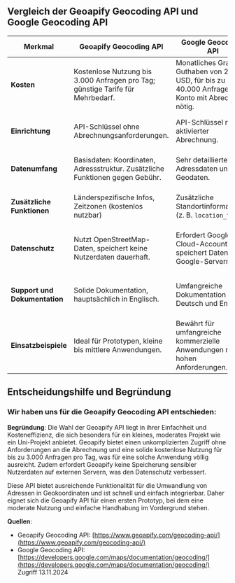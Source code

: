 ## Vergleich der Geoapify Geocoding API und Google Geocoding API

| Merkmal                 | Geoapify Geocoding API                                 | Google Geocoding API                              | Bewertung für unser Projekt               |
|-------------------------|--------------------------------------------------------|---------------------------------------------------|-------------------------------------------|
| **Kosten**              | Kostenlose Nutzung bis 3.000 Anfragen pro Tag; günstige Tarife für Mehrbedarf. | Monatliches Gratis-Guthaben von 200 USD, für bis zu 40.000 Anfragen; Konto mit Abrechnung nötig. | Geoapify ist kostengünstig und ohne Abrechnung ideal für unser kleines Projekt |
| **Einrichtung**         | API-Schlüssel ohne Abrechnungsanforderungen.           | API-Schlüssel nur mit aktivierter Abrechnung.     | Geoapify hat eine einfache Einrichtung ohne Abrechnungszwang |
| **Datenumfang**         | Basisdaten: Koordinaten, Adressstruktur. Zusätzliche Funktionen gegen Gebühr. | Sehr detaillierte Adressdaten und Geodaten.       | Für unsere Zwecke sind die Geoapify-Basisdaten ausreichend |
| **Zusätzliche Funktionen** | Länderspezifische Infos, Zeitzonen (kostenlos nutzbar) | Zusätzliche Standortinformationen (z. B. `location_type`). | Geoapify bietet einige nützliche Funktionen, Google ist detaillierter |
| **Datenschutz**         | Nutzt OpenStreetMap-Daten, speichert keine Nutzerdaten dauerhaft. | Erfordert Google Cloud-Account und speichert Daten auf Google-Servern. | Geoapify bietet besseren Datenschutz ohne externe Speicherung |
| **Support und Dokumentation** | Solide Dokumentation, hauptsächlich in Englisch. | Umfangreiche Dokumentation in Deutsch und Englisch. | Google hat umfassendere Doku, Geoapify reicht aber für ein kleines Projekt |
| **Einsatzbeispiele**    | Ideal für Prototypen, kleine bis mittlere Anwendungen. | Bewährt für umfangreiche kommerzielle Anwendungen mit hohen Anforderungen. | Geoapify ist ideal für Prototypen und kleine Projekte wie unseres |

## Entscheidungshilfe und Begründung

### Wir haben uns für die **Geoapify Geocoding API** entschieden:
**Begründung**: Die Wahl der Geoapify API liegt in ihrer Einfachheit und Kosteneffizienz, die sich besonders für ein kleines, moderates Projekt wie ein Uni-Projekt anbietet. Geoapify bietet einen unkomplizierten Zugriff ohne Anforderungen an die Abrechnung und eine solide kostenlose Nutzung für bis zu 3.000 Anfragen pro Tag, was für eine solche Anwendung völlig ausreicht. Zudem erfordert Geoapify keine Speicherung sensibler Nutzerdaten auf externen Servern, was den Datenschutz verbessert.

Diese API bietet ausreichende Funktionalität für die Umwandlung von Adressen in Geokoordinaten und ist schnell und einfach integrierbar. Daher eignet sich die Geoapify API für einen ersten Prototyp, bei dem eine moderate Nutzung und einfache Handhabung im Vordergrund stehen.

**Quellen**:
- Geoapify Geocoding API: [https://www.geoapify.com/geocoding-api/](https://www.geoapify.com/geocoding-api/)
- Google Geocoding API: [https://developers.google.com/maps/documentation/geocoding/](https://developers.google.com/maps/documentation/geocoding/)
Zugriff 13.11.2024